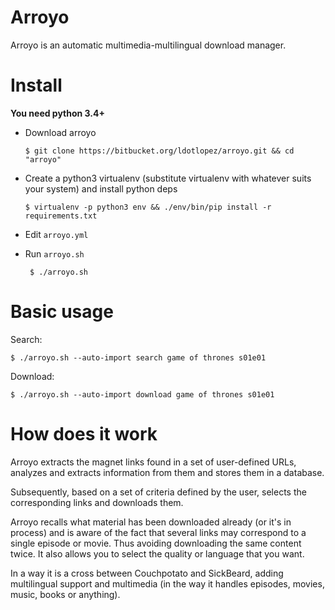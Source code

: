 Arroyo
======

Arroyo is an automatic multimedia-multilingual download manager.



Install
=======

**You need python 3.4+**

* Download arroyo

    ```$ git clone https://bitbucket.org/ldotlopez/arroyo.git && cd "arroyo"```

* Create a python3 virtualenv (substitute virtualenv with whatever suits your system) and install python deps

    ```$ virtualenv -p python3 env && ./env/bin/pip install -r requirements.txt```

* Edit `arroyo.yml`

* Run `arroyo.sh`

    ``` $ ./arroyo.sh```


Basic usage
===========

Search:

```$ ./arroyo.sh --auto-import search game of thrones s01e01```

Download:

```$ ./arroyo.sh --auto-import download game of thrones s01e01```



How does it work
=============

Arroyo extracts the magnet links found in a set of user-defined URLs, analyzes and extracts information from them and stores them in a database.

Subsequently, based on a set of criteria defined by the user, selects the corresponding links and downloads them.

Arroyo recalls what material has been downloaded already (or it's in process) and is aware of the fact that several links may correspond to a single episode or movie. Thus avoiding downloading the same content twice. It also allows you to select the quality or language that you want.

In a way it is a cross between Couchpotato and SickBeard, adding multilingual support and multimedia (in the way it handles episodes, movies, music, books or anything).